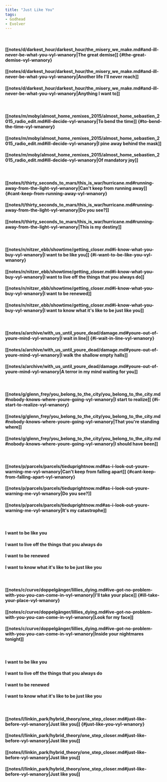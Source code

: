 ```yaml
---
title: "Just Like You"
tags:
- Godhead
- Evolver
---
```

&nbsp;
#### [[notes/d/darkest_hour/darkest_hour/the_misery_we_make.md#and-ill-never-be-what-you-vyl-wnanory|The great demise]] {#the-great-demise-vyl-wnanory}
#### [[notes/d/darkest_hour/darkest_hour/the_misery_we_make.md#and-ill-never-be-what-you-vyl-wnanory|Another life I'll never reach]]
#### [[notes/d/darkest_hour/darkest_hour/the_misery_we_make.md#and-ill-never-be-what-you-vyl-wnanory|Anything I want to]]
&nbsp;
#### [[notes/m/moby/almost_home_remixes_2015/almost_home_sebastien_2015_radio_edit.md#ill-decide-vyl-wnanory|To bend the time]] {#to-bend-the-time-vyl-wnanory}
#### [[notes/m/moby/almost_home_remixes_2015/almost_home_sebastien_2015_radio_edit.md#ill-decide-vyl-wnanory|I pine away behind the mask]]
#### [[notes/m/moby/almost_home_remixes_2015/almost_home_sebastien_2015_radio_edit.md#ill-decide-vyl-wnanory|Of mandatory joy]]
&nbsp;
#### [[notes/t/thirty_seconds_to_mars/this_is_war/hurricane.md#running-away-from-the-light-vyl-wnanory|Can't keep from running away]] {#cant-keep-from-running-away-vyl-wnanory}
#### [[notes/t/thirty_seconds_to_mars/this_is_war/hurricane.md#running-away-from-the-light-vyl-wnanory|Do you see?]]
#### [[notes/t/thirty_seconds_to_mars/this_is_war/hurricane.md#running-away-from-the-light-vyl-wnanory|This is my destiny]]
&nbsp;
#### [[notes/n/nitzer_ebb/showtime/getting_closer.md#i-know-what-you-buy-vyl-wnanory|I want to be like you]] {#i-want-to-be-like-you-vyl-wnanory}
#### [[notes/n/nitzer_ebb/showtime/getting_closer.md#i-know-what-you-buy-vyl-wnanory|I want to live off the things that you always do]]
#### [[notes/n/nitzer_ebb/showtime/getting_closer.md#i-know-what-you-buy-vyl-wnanory|I want to be renewed]]
#### [[notes/n/nitzer_ebb/showtime/getting_closer.md#i-know-what-you-buy-vyl-wnanory|I want to know what it's like to be just like you]]
&nbsp;
#### [[notes/a/archive/with_us_until_youre_dead/damage.md#youre-out-of-youre-mind-vyl-wnanory|I wait in line]] {#i-wait-in-line-vyl-wnanory}
#### [[notes/a/archive/with_us_until_youre_dead/damage.md#youre-out-of-youre-mind-vyl-wnanory|I walk the shallow empty halls]]
#### [[notes/a/archive/with_us_until_youre_dead/damage.md#youre-out-of-youre-mind-vyl-wnanory|A terror in my mind waiting for you]]
&nbsp;
#### [[notes/g/glenn_frey/you_belong_to_the_city/you_belong_to_the_city.md#nobody-knows-where-youre-going-vyl-wnanory|I start to realize]] {#i-start-to-realize-vyl-wnanory}
#### [[notes/g/glenn_frey/you_belong_to_the_city/you_belong_to_the_city.md#nobody-knows-where-youre-going-vyl-wnanory|That you're standing where]]
#### [[notes/g/glenn_frey/you_belong_to_the_city/you_belong_to_the_city.md#nobody-knows-where-youre-going-vyl-wnanory|I should have been]]
&nbsp;
#### [[notes/p/parcels/parcels/tieduprightnow.md#as-i-look-out-youre-warning-me-vyl-wnanory|Can't keep from falling apart]] {#cant-keep-from-falling-apart-vyl-wnanory}
#### [[notes/p/parcels/parcels/tieduprightnow.md#as-i-look-out-youre-warning-me-vyl-wnanory|Do you see?]]
#### [[notes/p/parcels/parcels/tieduprightnow.md#as-i-look-out-youre-warning-me-vyl-wnanory|It's my catastrophe]]
&nbsp;
#### I want to be like you
#### I want to live off the things that you always do
#### I want to be renewed
#### I want to know what it's like to be just like you
&nbsp;
#### [[notes/c/curve/doppelgänger/lillies_dying.md#ive-got-no-problem-with-you-you-can-come-in-vyl-wnanory|I'll take your place]] {#ill-take-your-place-vyl-wnanory}
#### [[notes/c/curve/doppelgänger/lillies_dying.md#ive-got-no-problem-with-you-you-can-come-in-vyl-wnanory|Look for my face]]
#### [[notes/c/curve/doppelgänger/lillies_dying.md#ive-got-no-problem-with-you-you-can-come-in-vyl-wnanory|Inside your nightmares tonight]]
&nbsp;
#### I want to be like you
#### I want to live off the things that you always do
#### I want to be renewed
#### I want to know what it's like to be just like you
&nbsp;
#### [[notes/l/linkin_park/hybrid_theory/one_step_closer.md#just-like-before-vyl-wnanory|Just like you]] {#just-like-you-vyl-wnanory}
#### [[notes/l/linkin_park/hybrid_theory/one_step_closer.md#just-like-before-vyl-wnanory|Just like you]]
#### [[notes/l/linkin_park/hybrid_theory/one_step_closer.md#just-like-before-vyl-wnanory|Just like you]]
#### [[notes/l/linkin_park/hybrid_theory/one_step_closer.md#just-like-before-vyl-wnanory|Just like you]]
